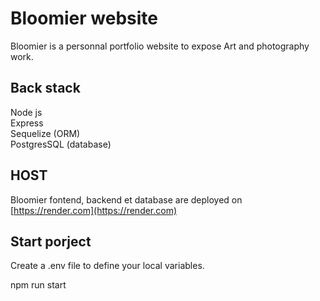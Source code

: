 # Bloomier website

Bloomier is a personnal portfolio website to expose Art and photography work.

## Back stack
Node js\
Express\
Sequelize (ORM)\
PostgresSQL (database)

## HOST
Bloomier fontend, backend et database are deployed on [https://render.com](https://render.com)

## Start porject
Create a .env file to define your local variables.

npm run start 

